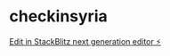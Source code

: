 # checkinsyria

[Edit in StackBlitz next generation editor ⚡️](https://stackblitz.com/~/github.com/tiger3homs/checkinsyria)